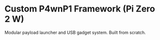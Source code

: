 # Custom P4wnP1 Framework (Pi Zero 2 W)
Modular payload launcher and USB gadget system. Built from scratch.
